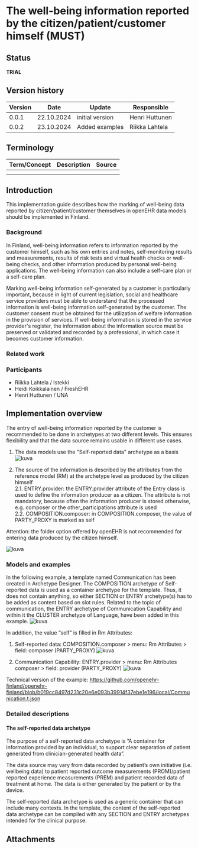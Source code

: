 # The well-being information reported by the citizen/patient/customer himself (MUST) 

## Status

**TRIAL**

## Version history

| Version | Date | Update | Responsible
| --- | --- | --- | --- |
| 0.0.1 | 22.10.2024 | initial version | Henri Huttunen |
| 0.0.2 | 23.10.2024 | Added examples | Riikka Lahtela |

## Terminology

| Term/Concept | Description | Source |
| --- | --- | --- |
|  |  |  |
|  |  |  |

## Introduction

This implementation guide describes how the marking of well-being data reported by citizen/patient/customer themselves in openEHR data models should be implemented in Finland.

### Background

In Finland, well-being information refers to information reported by the customer himself, such as his own entries and notes, self-monitoring results and measurements, results of risk tests and virtual health checks or well-being checks, and other information produced by personal well-being applications. The well-being information can also include a self-care plan or a self-care plan.

Marking well-being information self-generated by a customer is particularly important, because in light of current legislation, social and healthcare service providers must be able to understand that the processed information is well-being information self-generated by the customer. The customer consent must be obtained for the utilization of welfare information in the provision of services. If well-being information is stored in the service provider's register, the information about the information source must be preserved or validated and recorded by a professional, in which case it becomes customer information.

### Related work

### Participants

- Riikka Lahtela / Istekki
- Heidi Koikkalainen / FreshEHR
- Henri Huttunen / UNA

## Implementation overview

The entry of well-being information reported by the customer is recommended to be done in archetypes at two different levels. This ensures flexibility and that the data source remains usable in different use cases.
1. The data models use the "Self-reported data" archetype as a basis
![kuva](https://github.com/user-attachments/assets/5e66a3c7-191b-491b-8ee1-50a371df60d9)

2. The source of the information is described by the attributes from the reference model (RM) at the archetype level as produced by the citizen himself<br/>
   2.1. ENTRY.provider: the ENTRY.provider attribute of the Entry class is used to define the information producer as a citizen. The attribute is not mandatory, because often the information producer is stored otherwise, e.g. composer or the other_participations attribute is used<br/>
   2.2. COMPOSITION.composer: in COMPOSITION.composer, the value of PARTY_PROXY is marked as self

Attention: the folder option offered by openEHR is not recommended for entering data produced by the citizen himself.

![kuva](https://github.com/user-attachments/assets/b2b14149-21b7-4b58-9f72-c0b4e155ed1a)

### Models and examples

In the following example, a template named Communication has been created in Archetype Designer. The COMPOSITION archetype of Self-reported data is used as a container archetype for the template. Thus, it does not contain anything, so either SECTION or ENTRY archetype(s) has to be added as content based on slot rules. Related to the topic of communication, the ENTRY archetype of Communication Capability and within it the CLUSTER archetype of Language, have been added in this example.
![kuva](https://github.com/openehr-finland/documentation/blob/main/implementation_guides/pics/Self_Example_Communication.png)

In addition, the value “self” is filled in Rm Attributes:
1) Self-reported data: COMPOSITION.composer > menu: Rm Attributes > field: composer (PARTY_PROXY)
![kuva](https://github.com/openehr-finland/documentation/blob/main/implementation_guides/pics/Self_Composer.png)

2) Communication Capability: ENTRY.provider > menu: Rm Attributes composer > field: provider (PARTY_PROXY)
![kuva](https://github.com/openehr-finland/documentation/blob/main/implementation_guides/pics/Self_Provider.png)

Technical version of the example: https://github.com/openehr-finland/openehr-finland/blob/b019cc8497d231c20e6e093b39914f37ebe1e196/local/Communication.t.json

### Detailed descriptions

#### The self-reported data archetype

The purpose of a self-reported data archetype is ”A container for information provided by an individual, to support clear separation of patient generated from clinician-generated health data”. 

The data source may vary from data recorded by patient’s own initiative (i.e. wellbeing data) to patient reported outcome measurements (PROM)/patient reported experience measurements (PREM) and patient recorded data of treatment at home. The data is either generated by the patient or by the device. 

The self-reported data archetype is used as a generic container that can include many contexts. In the template, the content of the self-reported data archetype can be compiled with any SECTION and ENTRY archetypes intended for the clinical purpose.

## Attachments
 
